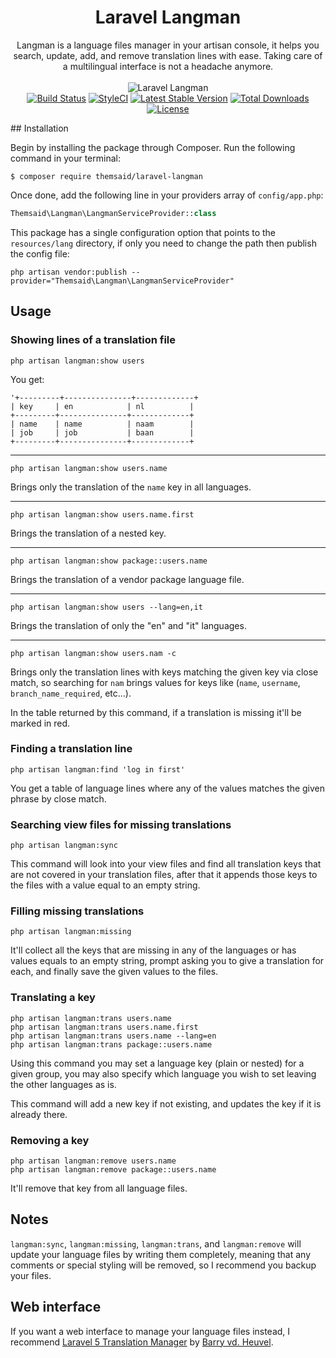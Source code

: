 <h1 align="center">Laravel Langman</h1>

<p align="center">
Langman is a language files manager in your artisan console, it helps you search, update, add, and remove
translation lines with ease. Taking care of a multilingual interface is not a headache anymore.
<br>
<br>

<img src="http://s16.postimg.org/mghfe2v3p/ezgif_com_optimize.gif" alt="Laravel Langman">
<br>
<a href="https://travis-ci.org/themsaid/laravel-langman"><img src="https://travis-ci.org/themsaid/laravel-langman.svg?branch=master" alt="Build Status"></a>
<a href="https://styleci.io/repos/55088784"><img src="https://styleci.io/repos/55088784/shield?style=flat" alt="StyleCI"></a>
<a href="https://packagist.org/packages/themsaid/laravel-langman"><img src="https://poser.pugx.org/themsaid/laravel-langman/v/stable.svg" alt="Latest Stable Version"></a>
<a href="https://packagist.org/packages/themsaid/laravel-langman"><img src="https://poser.pugx.org/themsaid/laravel-langman/d/total.svg" alt="Total Downloads"></a>
<a href="https://packagist.org/packages/themsaid/laravel-langman"><img src="https://poser.pugx.org/themsaid/laravel-langman/license.svg" alt="License"></a>

</p>
## Installation

Begin by installing the package through Composer. Run the following command in your terminal:

```
$ composer require themsaid/laravel-langman
```

Once done, add the following line in your providers array of `config/app.php`:

```php
Themsaid\Langman\LangmanServiceProvider::class
```

This package has a single configuration option that points to the `resources/lang` directory, if only you need to change
the path then publish the config file:

```
php artisan vendor:publish --provider="Themsaid\Langman\LangmanServiceProvider"
```

## Usage

### Showing lines of a translation file

```
php artisan langman:show users
```

You get:

```
'+---------+---------------+-------------+
| key     | en            | nl          |
+---------+---------------+-------------+
| name    | name          | naam        |
| job     | job           | baan        |
+---------+---------------+-------------+
```

---

```
php artisan langman:show users.name
```

Brings only the translation of the `name` key in all languages.

---

```
php artisan langman:show users.name.first
```

Brings the translation of a nested key.

---

```
php artisan langman:show package::users.name
```

Brings the translation of a vendor package language file.

---

```
php artisan langman:show users --lang=en,it
```

Brings the translation of only the "en" and "it" languages.

---

```
php artisan langman:show users.nam -c
```

Brings only the translation lines with keys matching the given key via close match, so searching for `nam` brings values for
keys like (`name`, `username`, `branch_name_required`, etc...).

In the table returned by this command, if a translation is missing it'll be marked in red.

### Finding a translation line

```
php artisan langman:find 'log in first'
```

You get a table of language lines where any of the values matches the given phrase by close match.

### Searching view files for missing translations

```
php artisan langman:sync
```

This command will look into your view files and find all translation keys that are not covered in your translation files, after
that it appends those keys to the files with a value equal to an empty string.

### Filling missing translations

```
php artisan langman:missing
```

It'll collect all the keys that are missing in any of the languages or has values equals to an empty string, prompt
asking you to give a translation for each, and finally save the given values to the files.

### Translating a key

```
php artisan langman:trans users.name
php artisan langman:trans users.name.first
php artisan langman:trans users.name --lang=en
php artisan langman:trans package::users.name
```

Using this command you may set a language key (plain or nested) for a given group, you may also specify which language you wish to set leaving the other languages as is.

This command will add a new key if not existing, and updates the key if it is already there.

### Removing a key

```
php artisan langman:remove users.name
php artisan langman:remove package::users.name
```

It'll remove that key from all language files.

## Notes

`langman:sync`, `langman:missing`, `langman:trans`, and `langman:remove` will update your language files by writing them completely, meaning that any comments or special styling will be removed, so I recommend you backup your files.

## Web interface

If you want a web interface to manage your language files instead, I recommend [Laravel 5 Translation Manager](https://github.com/barryvdh/laravel-translation-manager)
by [Barry vd. Heuvel](https://github.com/barryvdh).